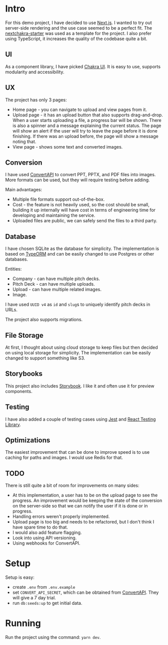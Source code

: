 # Intro
For this demo project, I have decided to use [Next.js](https://nextjs.org/). I wanted to try out server-side rendering and the use case seemed to be a perfect fit. The [nextchakra-starter](https://github.com/sozonome/nextchakra-starter) was used as a template for the project. I also prefer using TypeScript, it increases the quality of the codebase quite a bit.

## UI

As a component library, I have picked [Chakra UI](https://chakra-ui.com/). It is easy to use, supports modularity and accessibility.

## UX

The project has only 3 pages:

* Home page - you can navigate to upload and view pages from it.
* Upload page - it has an upload button that also supports drag-and-drop. When a user starts uploading a file, a progress bar will be shown. There is also a spinner and a message explaining the current status. The page will show an alert if the user will try to leave the page before it is done finishing. If there was an upload before, the page will show a message noting that.
* View page - shows some text and converted images.

## Conversion
I have used [ConvertAPI](https://www.convertapi.com/) to convert PPT, PPTX, and PDF files into images.  More formats can be used, but they will require testing before adding.

Main advantages:
* Multiple file formats support out-of-the-box.
* Cost - the feature is not heavily used, so the cost should be small, building it up internally will have cost in terms of engineering time for developing and maintaining the service.
* Uploaded files are public, we can safely send the files to a third party.

## Database
I have chosen SQLite as the database for simplicity. The implementation is based on [TypeORM](https://typeorm.io/) and can be easily changed to use Postgres or other databases.

Entities:
- Company - can have multiple pitch decks.
- Pitch Deck - can have multiple uploads.
- Upload - can have multiple related images.
- Image.

I have used `UUID v4` as `id` and `slug`s to uniquely identify pitch decks in URLs.

The project also supports migrations.

## File Storage
At first, I thought about using cloud storage to keep files but then decided on using local storage for simplicity. The implementation can be easily changed to support something like S3.

## Storybooks
This project also includes [Storybook](https://storybook.js.org/). I like it and often use it for preview components.

## Testing
I have also added a couple of testing cases using [Jest](https://jestjs.io/) and [React Testing Library](https://testing-library.com/).

## Optimizations
The easiest improvement that can be done to improve speed is to use caching for paths and images. I would use Redis for that.

## TODO
There is still quite a bit of room for improvements on many sides:
- At this implementation, a user has to be on the upload page to see the progress. An improvement would be keeping the state of the conversion on the server-side so that we can notify the user if it is done or in progress.
- Handling errors weren't properly implemented.
- Upload page is too big and needs to be refactored, but I don't think I have spare time to do that.
- I would also add feature flagging.
- Look into using API versioning.
- Using webhooks for ConvertAPI.

# Setup

Setup is easy:
* create `.env` from `.env.example`
* set `CONVERT_API_SECRET`, which can be obtained from [ConvertAPI](https://www.convertapi.com/). They will give a 7 day trial.
* run `db:seeds:up` to get initial data.

# Running

Run the project using the command: `yarn dev`.
